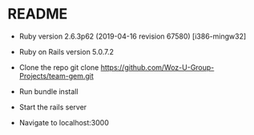 # README

* Ruby version  2.6.3p62 (2019-04-16 revision 67580) [i386-mingw32]

* Ruby on Rails version 5.0.7.2

* Clone the repo
  git clone https://github.com/Woz-U-Group-Projects/team-gem.git

* Run bundle install

* Start the rails server

* Navigate to localhost:3000
